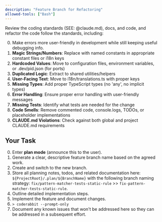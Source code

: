 ```yaml
---
description: "Feature Branch for Refactoring"
allowed-tools: ["Bash"]
---
```


Review the coding standards (SEE: @claude.md), docs, and code, and refactor the code follow the standards, including:

  0. Make errors more user-friendly in development while still keeping useful debugging info.
  1. **Magic Strings/Numbers**: Replace with named constants in appropriate constant files or i18n keys
  2. **Hardcoded Values**: Move to configuration files, environment variables, or .dev/pid.json (for ports)
  3. **Duplicated Logic**: Extract to shared utilities/helpers
  4. **User-Facing Text**: Move to i18n/translations.ts with proper keys
  5. **Missing Types**: Add proper TypeScript types (no 'any', no implicit types)
  6. **Error Handling**: Ensure proper error handling with user-friendly messages
  7. **Missing Tests**: Identify what tests are needed for the change
  8. **Code Smells**: Remove commented code, console.logs, TODOs, or placeholder implementations
  9. **CLAUDE.md Violations**: Check against both global and project CLAUDE.md requirements

## Your Task

0. Enter **plan mode** (announce this to the user).
1. Generate a clear, descriptive feature branch name based on the agreed work.
2. Create and switch to the new branch.
3. Store all planning notes, todos, and related documentation here: `${ProjectRoot}/.plan/${BranchName}` with the following branch naming strategy: `fix/pattern-matcher-tests-static-rule` >> `fix-pattern-matcher-tests-static-rule`.
4. Outline detailed implementation steps.
5. Implement the feature and document changes.
6. `> coderabbit --prompt-only`
7. Document any known issues that won't be addressed here so they can be addressed in a subsequent effort.
